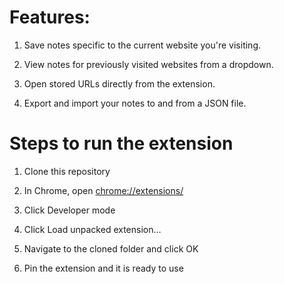 # Features:

1. Save notes specific to the current website you're visiting.

2. View notes for previously visited websites from a dropdown.

3. Open stored URLs directly from the extension.

4. Export and import your notes to and from a JSON file.

# Steps to run the extension

1. Clone this repository

2. In Chrome, open [chrome://extensions/](chrome://extensions/)

3. Click Developer mode

4. Click Load unpacked extension…

5. Navigate to the cloned folder and click OK

6. Pin the extension and it is ready to use
